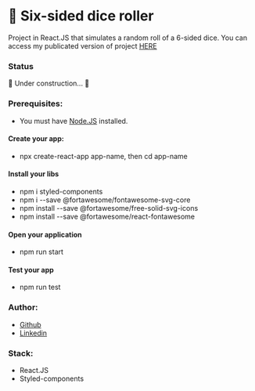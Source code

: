 # 🎲 Six-sided dice roller

Project in React.JS that simulates a random roll of a 6-sided dice.
You can access my publicated version of project [HERE](https://dice-roller-belle.surge.sh/)

### Status

🚧 Under construction... 🚧

### Prerequisites:

- You must have [Node.JS](https://nodejs.org/en/) installed.

#### Create your app:

- npx create-react-app app-name, then cd app-name

#### Install your libs

- npm i styled-components
- npm i --save @fortawesome/fontawesome-svg-core
- npm install --save @fortawesome/free-solid-svg-icons
- npm install --save @fortawesome/react-fontawesome

#### Open your application

- npm run start

#### Test your app
- npm run test

### Author:

- [Github](https://github.com/isadarub)
- [Linkedin](https://www.linkedin.com/in/isadarub)

### Stack:

- React.JS
- Styled-components
